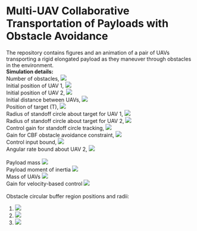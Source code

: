 # Multi-UAV Collaborative Transportation of Payloads with Obstacle Avoidance
The repository contains figures and an animation of a pair of UAVs transporting a rigid elongated payload as they maneuver through obstacles in the environment.<br>
**Simulation details:**<br>
Number of obstacles, <img src="https://render.githubusercontent.com/render/math?math=M = 3"><br>
Initial position of UAV 1, <img src="https://render.githubusercontent.com/render/math?math=\mathbf{p}_1 = [0,4]^T\ \text{m}"><br>
Initial position of UAV 2, <img src="https://render.githubusercontent.com/render/math?math=\mathbf{p}_2 = [0,2]^T\ \text{m}"><br>
Initial distance between UAVs, <img src="https://render.githubusercontent.com/render/math?math=l = 2\ \text{m}"><br>
Position of target (T), <img src="https://render.githubusercontent.com/render/math?math=\mathbf{p}_T = [7,0]^T\ \text{m}"><br>
Radius of standoff circle about target for UAV 1, <img src="https://render.githubusercontent.com/render/math?math=R_1 = 1\ \text{m}"><br>
Radius of standoff circle about target for UAV 2, <img src="https://render.githubusercontent.com/render/math?math=R_2 = 3\ \text{m}"><br>
Control gain for standoff circle tracking, <img src="https://render.githubusercontent.com/render/math?math=K_T = 0.8"><br>
Gain for CBF obstacle avoidance constraint, <img src="https://render.githubusercontent.com/render/math?math=\gamma = 5"><br>
Control input bound, <img src="https://render.githubusercontent.com/render/math?math=u_{\text{max}} = 0.5\ \text{m/s}"><br>
Angular rate bound about UAV 2, <img src="https://render.githubusercontent.com/render/math?math=\omega_{\text{max}} = 0.2\ \text{rad/s}"><br>
<br>
Payload mass <img src="https://render.githubusercontent.com/render/math?math=m = 1\ \text{kg}"><br>
Payload moment of inertia <img src="https://render.githubusercontent.com/render/math?math=J = 0.33\ \text{kg-m}^2"><br>
Mass of UAVs <img src="https://render.githubusercontent.com/render/math?math=m_1,m_2 = 1\ \text{kg}"><br>
Gain for velocity-based control <img src="https://render.githubusercontent.com/render/math?math=K= 2"><br>
<br>
Obstacle circular buffer region positions and radii:<br>
1) <img src="https://render.githubusercontent.com/render/math?math=\mathcal{O}_{1}: \mathbf{p}_{o_1} = [2,1]^T\ \text{m}, R_{o_1} = 0.9\ \text{m}"><br>
2) <img src="https://render.githubusercontent.com/render/math?math=\mathcal{O}_{2}: \mathbf{p}_{o_2} = [2,3]^T\ \text{m}, R_{o_2} = 0.5\ \text{m}"><br>
3) <img src="https://render.githubusercontent.com/render/math?math=\mathcal{O}_{3}: \mathbf{p}_{o_3} = [3.5,2.5]^T\ \text{m}, R_{o_3} = 0.7\ \text{m}"><br>
